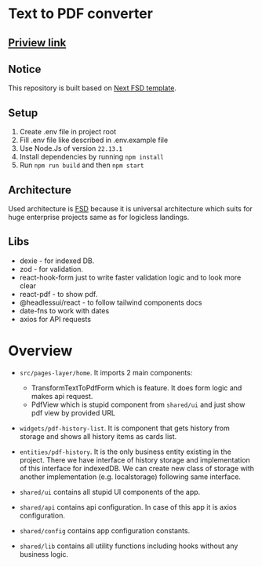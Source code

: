 # Text to PDF converter

## [Priview link](https://text-to-pdf-converter-xi.vercel.app/)

## Notice
This repository is built based on [Next FSD template](https://github.com/KonstantinKliukhin/next-fsd-template).


## Setup

1. Create .env file in project root
2. Fill .env file like described in .env.example file
3. Use Node.Js of version `22.13.1`
4. Install dependencies by running ```npm install```
5. Run ```npm run build``` and then ```npm start```

## Architecture

Used architecture is [FSD](https://feature-sliced.design/docs/get-started/overview) because it is universal architecture which suits for huge enterprise projects same as for logicless landings.

## Libs 

- dexie - for indexed DB.
- zod - for validation.
- react-hook-form just to write faster validation logic and to look more clear
- react-pdf - to show pdf.
- @headlessui/react - to follow tailwind components docs
- date-fns to work with dates
- axios for API requests


# Overview

- `src/pages-layer/home`. It imports 2 main components:
    - TransformTextToPdfForm which is feature. It does form logic and makes api request.
    - PdfView which is stupid component from `shared/ui` and just show pdf view by provided URL

- `widgets/pdf-history-list`. It is component that gets history from storage and shows all history items as cards list.

- `entities/pdf-history`. It is the only business entity existing in the project. There we have interface of history storage and implementation of this interface for indexedDB. We can create new class of storage with another implementation (e.g. localstorage) following same interface.

- `shared/ui` contains all stupid UI components of the app.

- `shared/api` contains api configuration. In case of this app it is axios configuration.

- `shared/config` contains app configuration constants.

- `shared/lib` contains all utility functions including hooks without any business logic.